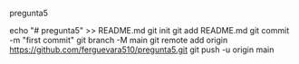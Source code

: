 pregunta5

echo "# pregunta5" >> README.md
git init
git add README.md
git commit -m "first commit"
git branch -M main
git remote add origin https://github.com/ferguevara510/pregunta5.git
git push -u origin main